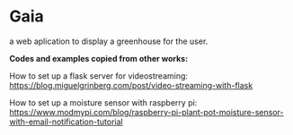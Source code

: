 # Gaia
a web aplication to display a greenhouse for the user.



<B>Codes and examples copied from other works:</B>

How to set up a flask server for videostreaming:
https://blog.miguelgrinberg.com/post/video-streaming-with-flask

How to set up a moisture sensor with raspberry pi:
https://www.modmypi.com/blog/raspberry-pi-plant-pot-moisture-sensor-with-email-notification-tutorial